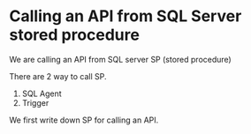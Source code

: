 # Calling an API from SQL Server stored procedure

We are calling an API from SQL server SP (stored procedure)

There are 2 way to call SP.
1. SQL Agent
2. Trigger

We first write down SP for calling an API.

</hr>
